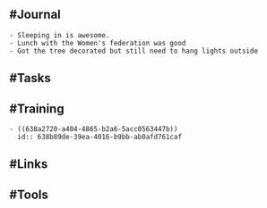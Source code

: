 ## #Journal
	- Sleeping in is awesome.
	- Lunch with the Women's federation was good
	- Got the tree decorated but still need to hang lights outside
## #Tasks
## #Training
	- ((638a2720-a404-4865-b2a6-5acc0563447b))
	  id:: 638b89de-39ea-4016-b9bb-ab0afd761caf
## #Links
## #Tools